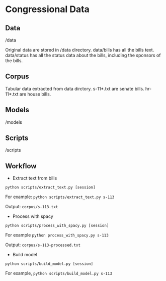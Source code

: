 # Congressional Data

## Data

/data

Original data are stored in /data directory. data/bills has all the bills text. data/status has all the status data about the bills, including the sponsors of the bills. 

## Corpus

Tabular data extracted from data dirctory. s-11*.txt are senate bills. hr-11*.txt are house bills. 

## Models

/models

## Scripts

/scripts

## Workflow

* Extract text from bills

```
python scripts/extract_text.py [session]
```
For example: `python scripts/extract_text.py s-113`

Output: `corpus/s-113.txt`

* Process with spacy 

```
python scripts/process_with_spacy.py [session]
```

For example `python process_with_spacy.py s-113`

Output: `corpus/s-113-processed.txt`

* Build model

```
python scripts/build_model.py [session]
```

For example, `python scripts/build_model.py s-113`
